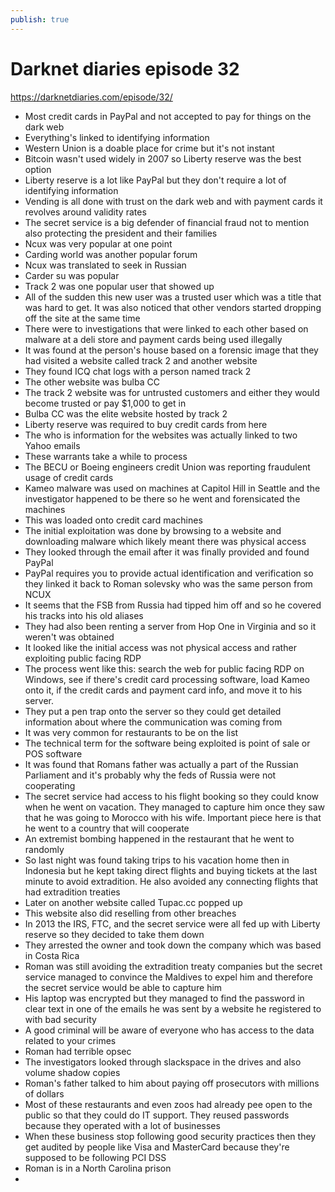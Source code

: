 ```yaml
---
publish: true
---
```

# Darknet diaries episode 32

https://darknetdiaries.com/episode/32/

- Most credit cards in PayPal and not accepted to pay for things on the dark web
- Everything's linked to identifying information
- Western Union is a doable place for crime but it's not instant
- Bitcoin wasn't used widely in 2007 so Liberty reserve was the best option
- Liberty reserve is a lot like PayPal but they don't require a lot of identifying information
- Vending is all done with trust on the dark web and with payment cards it revolves around validity rates
- The secret service is a big defender of financial fraud not to mention also protecting the president and their families
- Ncux was very popular at one point
- Carding world was another popular forum
- Ncux was translated to seek in Russian
- Carder su was popular
- Track 2 was one popular user that showed up
- All of the sudden this new user was a trusted user which was a title that was hard to get. It was also noticed that other vendors started dropping off the site at the same time
- There were to investigations that were linked to each other based on malware at a deli store and payment cards being used illegally
- It was found at the person's house based on a forensic image that they had visited a website called track 2 and another website
- They found ICQ chat logs with a person named track 2
- The other website was bulba CC
- The track 2 website was for untrusted customers and either they would become trusted or pay $1,000 to get in
- Bulba CC was the elite website hosted by track 2
- Liberty reserve was required to buy credit cards from here
- The who is information for the websites was actually linked to two Yahoo emails
- These warrants take a while to process
- The BECU or Boeing engineers credit Union was reporting fraudulent usage of credit cards
- Kameo malware was used on machines at Capitol Hill in Seattle and the investigator happened to be there so he went and forensicated the machines
- This was loaded onto credit card machines
- The initial exploitation was done by browsing to a website and downloading malware which likely meant there was physical access
- They looked through the email after it was finally provided and found PayPal
- PayPal requires you to provide actual identification and verification so they linked it back to Roman solevsky who was the same person from NCUX
- It seems that the FSB from Russia had tipped him off and so he covered his tracks into his old aliases
- They had also been renting a server from Hop One in Virginia and so it weren't was obtained
- It looked like the initial access was not physical access and rather exploiting public facing RDP
- The process went like this: search the web for public facing RDP on Windows, see if there's credit card processing software, load Kameo onto it, if the credit cards and payment card info, and move it to his server.
- They put a pen trap onto the server so they could get detailed information about where the communication was coming from
- It was very common for restaurants to be on the list
- The technical term for the software being exploited is point of sale or POS software
- It was found that Romans father was actually a part of the Russian Parliament and it's probably why the feds of Russia were not cooperating
- The secret service had access to his flight booking so they could know when he went on vacation.  They managed to capture him once they saw that he was going to Morocco with his wife. Important piece here is that he went to a country that will cooperate
- An extremist bombing happened in the restaurant that he went to randomly
- So last night was found taking trips to his vacation home then in Indonesia but he kept taking direct flights and buying tickets at the last minute to avoid extradition.  He also avoided any connecting flights that had extradition treaties
- Later on another website called Tupac.cc popped up
- This website also did reselling from other breaches
- In 2013 the IRS, FTC, and the secret service were all fed up with Liberty reserve so they decided to take them down
- They arrested the owner and took down the company which was based in Costa Rica
- Roman was still avoiding the extradition treaty companies but the secret service managed to convince the Maldives to expel him and therefore the secret service would be able to capture him
- His laptop was encrypted but they managed to find the password in clear text in one of the emails he was sent by a website he registered to with bad security
- A good criminal will be aware of everyone who has access to the data related to your crimes
- Roman had terrible opsec
- The investigators looked through slackspace in the drives and also volume shadow copies
- Roman's father talked to him about paying off prosecutors with millions of dollars
- Most of these restaurants and even zoos had already pee open to the public so that they could do IT support. They reused passwords because they operated with a lot of businesses
- When these business stop following good security practices then they get audited by people like Visa and MasterCard because they're supposed to be following PCI DSS
- Roman is in a North Carolina prison
-